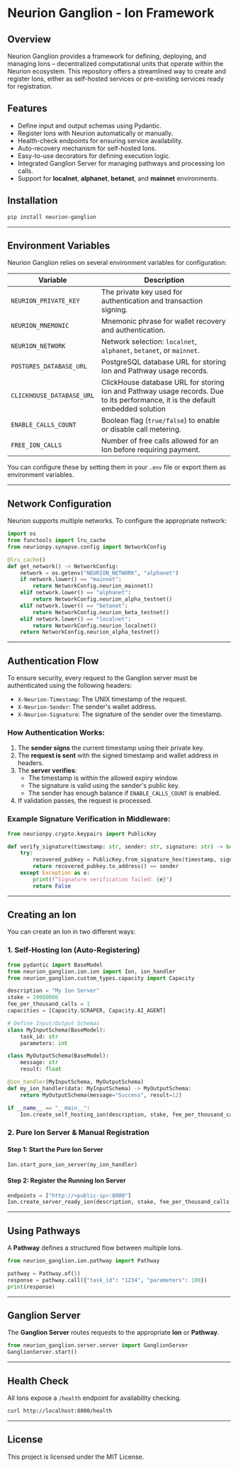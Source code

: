 # Neurion Ganglion - Ion Framework

## Overview
Neurion Ganglion provides a framework for defining, deploying, and managing Ions – decentralized computational units that operate within the Neurion ecosystem. This repository offers a streamlined way to create and register Ions, either as self-hosted services or pre-existing services ready for registration.

## Features
- Define input and output schemas using Pydantic.
- Register Ions with Neurion automatically or manually.
- Health-check endpoints for ensuring service availability.
- Auto-recovery mechanism for self-hosted Ions.
- Easy-to-use decorators for defining execution logic.
- Integrated Ganglion Server for managing pathways and processing Ion calls.
- Support for **localnet**, **alphanet**, **betanet**, and **mainnet** environments.

## Installation

```sh
pip install neurion-ganglion
```

---
## Environment Variables
Neurion Ganglion relies on several environment variables for configuration:

| Variable                  | Description                                                                                                                    |
|---------------------------|--------------------------------------------------------------------------------------------------------------------------------|
| `NEURION_PRIVATE_KEY`     | The private key used for authentication and transaction signing.                                                               |
| `NEURION_MNEMONIC`        | Mnemonic phrase for wallet recovery and authentication.                                                                        |
| `NEURION_NETWORK`         | Network selection: `localnet`, `alphanet`, `betanet`, or `mainnet`.                                                            |
| `POSTGRES_DATABASE_URL`   | PostgreSQL database URL for storing Ion and Pathway usage records.                                                             |
| `CLICKHOUSE_DATABASE_URL` | ClickHouse database URL for storing Ion and Pathway usage records. Due to its performance, it is the default embedded solution |
| `ENABLE_CALLS_COUNT`      | Boolean flag (`true/false`) to enable or disable call metering.                                                                |
| `FREE_ION_CALLS`          | Number of free calls allowed for an Ion before requiring payment.                                                              |

You can configure these by setting them in your `.env` file or export them as environment variables.

---
## Network Configuration

Neurion supports multiple networks. To configure the appropriate network:

```python
import os
from functools import lru_cache
from neurionpy.synapse.config import NetworkConfig

@lru_cache()
def get_network() -> NetworkConfig:
    network = os.getenv("NEURION_NETWORK", "alphanet")
    if network.lower() == "mainnet":
        return NetworkConfig.neurion_mainnet()
    elif network.lower() == "alphanet":
        return NetworkConfig.neurion_alpha_testnet()
    elif network.lower() == "betanet":
        return NetworkConfig.neurion_beta_testnet()
    elif network.lower() == "localnet":
        return NetworkConfig.neurion_localnet()
    return NetworkConfig.neurion_alpha_testnet()
```

---
## Authentication Flow
To ensure security, every request to the Ganglion server must be authenticated using the following headers:

- `X-Neurion-Timestamp`: The UNIX timestamp of the request.
- `X-Neurion-Sender`: The sender's wallet address.
- `X-Neurion-Signature`: The signature of the sender over the timestamp.

### How Authentication Works:
1. The **sender signs** the current timestamp using their private key.
2. The **request is sent** with the signed timestamp and wallet address in headers.
3. The **server verifies**:
   - The timestamp is within the allowed expiry window.
   - The signature is valid using the sender's public key.
   - The sender has enough balance if `ENABLE_CALLS_COUNT` is enabled.
4. If validation passes, the request is processed.

### Example Signature Verification in Middleware:
```python
from neurionpy.crypto.keypairs import PublicKey

def verify_signature(timestamp: str, sender: str, signature: str) -> bool:
    try:
        recovered_pubkey = PublicKey.from_signature_hex(timestamp, signature)
        return recovered_pubkey.to_address() == sender
    except Exception as e:
        print(f"Signature verification failed: {e}")
        return False
```

---
## Creating an Ion
You can create an Ion in two different ways:

### 1. Self-Hosting Ion (Auto-Registering)
```python
from pydantic import BaseModel
from neurion_ganglion.ion.ion import Ion, ion_handler
from neurion_ganglion.custom_types.capacity import Capacity

description = "My Ion Server"
stake = 20000000
fee_per_thousand_calls = 1
capacities = [Capacity.SCRAPER, Capacity.AI_AGENT]

# Define Input/Output Schemas
class MyInputSchema(BaseModel):
    task_id: str
    parameters: int

class MyOutputSchema(BaseModel):
    message: str
    result: float

@ion_handler(MyInputSchema, MyOutputSchema)
def my_ion_handler(data: MyInputSchema) -> MyOutputSchema:
    return MyOutputSchema(message="Success", result=12)

if __name__ == "__main__":
    Ion.create_self_hosting_ion(description, stake, fee_per_thousand_calls, capacities, my_ion_handler).start()
```

### 2. Pure Ion Server & Manual Registration
#### **Step 1: Start the Pure Ion Server**
```python
Ion.start_pure_ion_server(my_ion_handler)
```
#### **Step 2: Register the Running Ion Server**
```python
endpoints = ["http://<public-ip>:8000"]
Ion.create_server_ready_ion(description, stake, fee_per_thousand_calls, capacities, MyInputSchema, MyOutputSchema, endpoints).register_ion()
```

---
## Using Pathways
A **Pathway** defines a structured flow between multiple Ions.

```python
from neurion_ganglion.ion.pathway import Pathway

pathway = Pathway.of(1)
response = pathway.call({"task_id": "1234", "parameters": 100})
print(response)
```

---
## Ganglion Server
The **Ganglion Server** routes requests to the appropriate **Ion** or **Pathway**.

```python
from neurion_ganglion.server.server import GanglionServer
GanglionServer.start()
```

---
## Health Check
All Ions expose a `/health` endpoint for availability checking.
```sh
curl http://localhost:8000/health
```

---
## License
This project is licensed under the MIT License.


